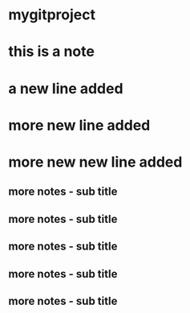 # mygitproject
# this is a note
# a new line added
# more new line added
# more new new line added
## more notes - sub title
## more notes - sub title
## more notes - sub title
## more notes - sub title
## more notes - sub title

